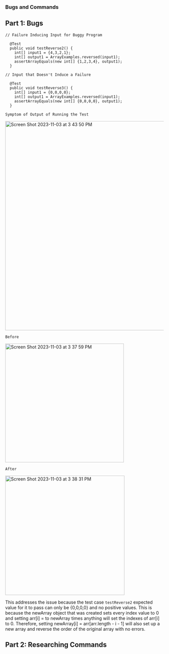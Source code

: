 ### Bugs and Commands

## Part 1: Bugs

```
// Failure Inducing Input for Buggy Program

  @Test
  public void testReverse2() {
    int[] input1 = {4,3,2,1};
    int[] output1 = ArrayExamples.reversed(input1);
    assertArrayEquals(new int[] {1,2,3,4}, output1);
  }
```
```
// Input that Doesn't Induce a Failure

  @Test
  public void testReverse3() {
    int[] input1 = {0,0,0,0};
    int[] output1 = ArrayExamples.reversed(input1);
    assertArrayEquals(new int[] {0,0,0,0}, output1);
  }
```

`Symptom of Output of Running the Test`

<img width="664" alt="Screen Shot 2023-11-03 at 3 43 50 PM" src="https://github.com/shinaegyo/cse15l-lab3/assets/137027086/f66513e7-4281-415b-8690-cc79308c7092">


`Before`

<img width="377" alt="Screen Shot 2023-11-03 at 3 37 59 PM" src="https://github.com/shinaegyo/cse15l-lab3/assets/137027086/d43f5271-5070-4832-a039-83b0d0641cab">


`After`

<img width="379" alt="Screen Shot 2023-11-03 at 3 38 31 PM" src="https://github.com/shinaegyo/cse15l-lab3/assets/137027086/8520eb28-5902-45f9-9ec8-51af60c33ed1">


This addresses the issue because the test case `testReverse2` expected value for it to pass can only be {0,0,0,0} and no positive values. This is because the newArray object that was created sets every index value to 0 and setting arr[i] = to newArray times anything will set the indexes of arr[i] to 0. Therefore, setting newArray[i] = arr[arr.length - i - 1] will also set up a new array and reverse the order of the original array with no errors.

## Part 2: Researching Commands

